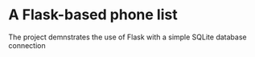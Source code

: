 # A Flask-based phone list

The project demnstrates the use of Flask with a simple SQLite database connection
